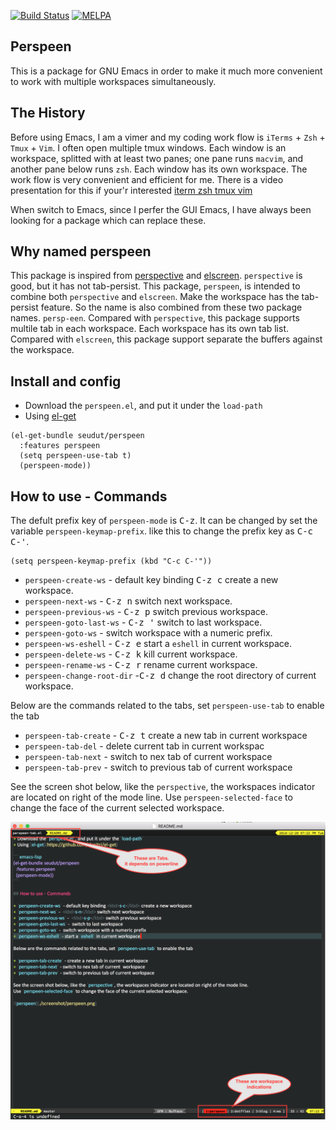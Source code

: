 [![Build Status](https://travis-ci.org/seudut/perspeen.svg?branch=master)](https://travis-ci.org/seudut/perspeen)
[![MELPA](http://melpa.org/packages/perspeen-badge.svg)](http://melpa.org/#/perspeen)

## Perspeen
This is a package for GNU Emacs in order to make it much more  convenient to work with multiple workspaces simultaneously.

## The History
Before using Emacs, I am a vimer and my coding work flow is `iTerms` + `Zsh` + `Tmux` + `Vim`.  I often open multiple tmux windows. Each window
is an workspace,  splitted with at least two panes; one pane runs `macvim`, and another pane below runs `zsh`. Each window has its own workspace.
The work flow is very convenient and efficient for me. There is a video presentation for this if your'r interested [iterm zsh tmux vim](https://www.youtube.com/watch?v=cCgJaOwCNaI)

When switch to Emacs, since I perfer the GUI Emacs, I have always been looking for a package which can replace these.

## Why named perspeen
This package is inspired from [perspective](https://github.com/nex3/perspective-el) and [elscreen](https://github.com/knu/elscreen). `perspective` is 
good, but it has not tab-persist.  This package, `perspeen`, is intended to combine both `perspective` and `elscreen`. Make the workspace has the tab-persist feature.
So the name is also combined from these two package names. `persp-een`.
Compared with `perspective`, this package supports multile tab in each workspace. Each workspace has its own tab list. Compared with `elscreen`, this package support separate the buffers against the workspace.

## Install and config
+ Download the `perspeen.el`, and put it under the `load-path`
+ Using [el-get](https://github.com/dimitri/el-get)

``` emacs-lisp
(el-get-bundle seudut/perspeen
  :features perspeen
  (setq perspeen-use-tab t)
  (perspeen-mode))
```

## How to use - Commands
The defult prefix key of `perspeen-mode` is <kbd>C-z</kbd>. It can be changed by set the variable `perspeen-keymap-prefix`. like this to change the prefix key as <kbd>C-c C-'</kbd>.

``` emacs-lisp
(setq perspeen-keymap-prefix (kbd "C-c C-'"))
```

+ `perspeen-create-ws` - default key binding <kbd>C-z c</kbd> create a new workspace.
+ `perspeen-next-ws` -  <kbd>C-z n</kbd> switch next workspace.
+ `perspeen-previous-ws` -  <kbd>C-z p</kbd> switch previous workspace.
+ `perspeen-goto-last-ws` - <kbd>C-z '</kbd> switch to last workspace.
+ `perspeen-goto-ws` -  switch workspace with a numeric prefix.
+ `perspeen-ws-eshell` - <kbd>C-z e</kbd>  start a `eshell` in current workspace.
+ `perspeen-delete-ws` - <kbd>C-z k</kbd> kill current workspace.
+ `perspeen-rename-ws` - <kbd>C-z r</kbd> rename current workspace.
+ `perspeen-change-root-dir` -<kbd>C-z d</kbd> change the root directory of current workspace.

Below are the commands related to the tabs, set `perspeen-use-tab` to enable the tab

+ `perspeen-tab-create` - <kbd>C-z t</kbd> create a new tab in current workspace
+ `perspeen-tab-del` - delete current tab in current workspac
+ `perspeen-tab-next` - switch to nex tab of current  workspace
+ `perspeen-tab-prev` - switch to previous tab of current workspace

See the screen shot below, like the `perspective`, the workspaces indicator are located on right of the mode line.
Use `perspeen-selected-face` to change the face of the current selected workspace.

![perspeen](./screenshot/perspeen.png)
